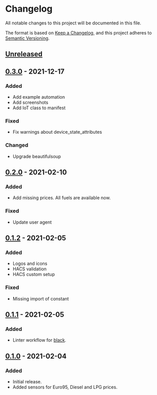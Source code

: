 # Changelog

All notable changes to this project will be documented in this file.

The format is based on [Keep a Changelog](https://keepachangelog.com/en/1.0.0/),
and this project adheres to [Semantic Versioning](https://semver.org/spec/v2.0.0.html).

## [Unreleased]

## [0.3.0] - 2021-12-17

### Added

- Add example automation
- Add screenshots
- Add IoT class to manifest

### Fixed

- Fix warnings about device_state_attributes

### Changed

- Upgrade beautifulsoup

## [0.2.0] - 2021-02-10
### Added
- Add missing prices. All fuels are available now.

### Fixed
- Update user agent
## [0.1.2] - 2021-02-05
### Added
- Logos and icons
- HACS validation
- HACS custom setup

### Fixed
- Missing import of constant

## [0.1.1] - 2021-02-05
### Added
- Linter workflow for [black](https://black.readthedocs.io/en/stable/).

## [0.1.0] - 2021-02-04
### Added
- Initial release.
- Added sensors for Euro95, Diesel and LPG prices.

[unreleased]: https://github.com/metbril/home-assistant-brandstofprijzen/compare/v0.3.0...HEAD
[0.3.0]: https://github.com/metbril/home-assistant-brandstofprijzen/compare/v0.2.0...v0.3.0
[0.2.0]: https://github.com/metbril/home-assistant-brandstofprijzen/compare/v0.1.2...v0.2.0
[0.1.2]: https://github.com/metbril/home-assistant-brandstofprijzen/compare/v0.1.1...v0.1.2
[0.1.1]: https://github.com/metbril/home-assistant-brandstofprijzen/compare/v0.1.0...v0.1.1
[0.1.0]: https://github.com/metbril/home-assistant-brandstofprijzen/releases/tag/v0.1.0
